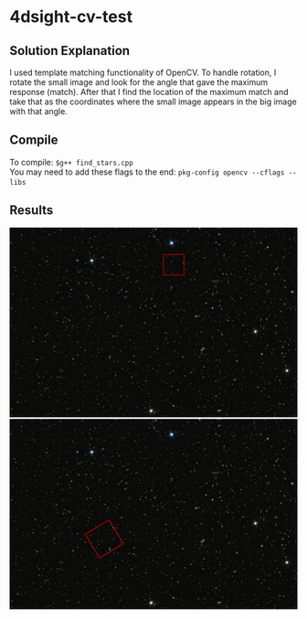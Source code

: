 # 4dsight-cv-test

## Solution Explanation

I used template matching functionality of OpenCV. To handle rotation, I rotate the small image and look for the angle that gave the maximum response (match). After that I find the location of the maximum match and take that as the coordinates where the small image appears in the big image with that angle.

## Compile

To compile: `$g++ find_stars.cpp`  
You may need to add these flags to the end: ``pkg-config opencv --cflags --libs``

## Results

![png](./result.png)
![png](./result_rotated.png)